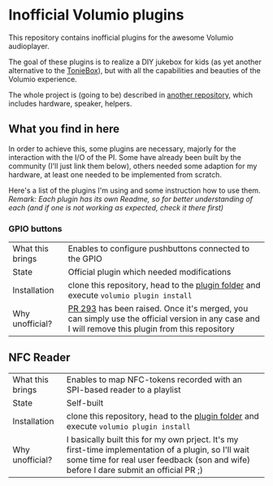 # Inofficial Volumio plugins

This repository contains inofficial plugins for the awesome Volumio audioplayer.

The goal of these plugins is to realize a DIY jukebox for kids (as yet another alternative to the [TonieBox](https://tonies.com/)), but with all the capabilities and beauties of the Volumio experience.

The whole project is (going to be) described in [another repository](https://github.com/mrsimpson/jukepi), which includes hardware, speaker, helpers.

## What you find in here

In order to achieve this, some plugins are necessary, majorly for the interaction with the I/O of the PI. Some have already been built by the community (I'll just link them below), others needed some adaption for my hardware, at least one needed to be implemented from scratch.

Here's a list of the plugins I'm using and some instruction how to use them.
_Remark: Each plugin has its own Readme, so for better understanding of each (and if one is not working as expected, check it there first)_

### GPIO buttons

|    |    |
| -- | -- |
| What this brings | Enables to configure pushbuttons connected to the GPIO |
| State | Official plugin which needed modifications|
| Installation | clone this repository, head to the [plugin folder](./plugins/system_controller/gpio-buttons) and execute `volumio plugin install` |
| Why unofficial? | [PR 293](https://github.com/volumio/volumio-plugins/pull/293) has been raised. Once it's merged, you can simply use the official version in any case and I will remove this plugin from this repository |

## NFC Reader

|    |    |
| -- | -- |
| What this brings | Enables to map NFC-tokens recorded with an SPI-based reader to a playlist |
| State | Self-built |
| Installation | clone this repository, head to the [plugin folder](./plugins/user_interface/raspi_nfc_spi) and execute `volumio plugin install` |
| Why unofficial? | I basically built this for my own prject. It's my first-time implementation of a plugin, so I'll wait some time for real user feedback (son and wife) before I dare submit an official PR ;) |